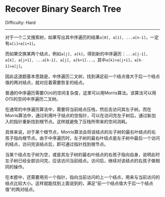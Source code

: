 # Recover Binary Search Tree

Difficulty: Hard

---

对于一个二叉搜索树，如果写出其中序遍历的结果`a[0], a[1], ...a[n-1]`，一定有`a[i]<a[i+1]`。

而如果交换某两个结点，例如`a[j], a[k]`，得到新的中序遍历：`...a[j-1], a[k], a[j+1], ...a[k-1], a[j], a[k+1]...`，其中`a[k]>a[j+1]`，`a[k-1]>a[j]`。

因此这道题基本思路是，中序遍历二叉树，找到满足前一个结点值大于后一个结点值的两对结点，就对应着需要恢复的结点。

普通的中序遍历需要$O(n)$的空间复杂度，这里可以用Morris算法。该算法可以用$O(1)$的空间中序遍历二叉树。

在通常的中序遍历算法中，需要将当前结点压栈，然后去访问其左子树。而在Morris算法中，通过利用叶子结点的空指针，可以在访问完左子树后，通过新加入的指针重新找到根节点。这样就避免了压栈所带来的空间消耗。

具体来说，对于某个根节点，Morris算法会将该结点的左子树的最右叶结点的右孩子指向根节点。由于中序遍历时，左子树的最右叶结点是左子树中最后一个访问的结点，访问完该结点后，即可通过指针找到根节点。

当某个结点左子树为空，或是其左子树的最右叶结点的右孩子指向自身，说明此时左子树已经全部访问完，应该访问当前结点。访问后，继续对该结点的右孩子做相同的操作。

在本题中，还需要用另一个指针，指向当前访问的上一个结点，用来与当前访问的结点比较大小。这样就能找到上面说到的，满足“前一个结点值大于后一个结点值”的两对结点。